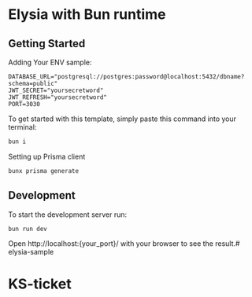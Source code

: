 # Elysia with Bun runtime

## Getting Started
Adding Your ENV sample:
```
DATABASE_URL="postgresql://postgres:password@localhost:5432/dbname?schema=public"
JWT_SECRET="yoursecretword"
JWT_REFRESH="yoursecretword"
PORT=3030
```

To get started with this template, simply paste this command into your terminal:
```bash
bun i
```
Setting up Prisma client
```bash
bunx prisma generate
```

## Development
To start the development server run:
```bash
bun run dev
```

Open http://localhost:{your_port}/ with your browser to see the result.# elysia-sample
# KS-ticket
